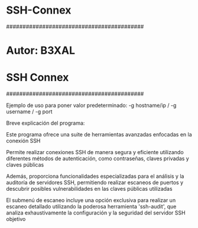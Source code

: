 # SSH-Connex

##########################################
# Autor: B3XAL                           #
#                                        #
#                                        #
# SSH Connex                             #
##########################################


Ejemplo de uso para poner valor predeterminado:
-g hostname/ip   /   -g username   /   -g port

Breve explicación del programa:

Este programa ofrece una suite de herramientas avanzadas enfocadas en la conexión SSH

Permite realizar conexiones SSH de manera segura y eficiente utilizando diferentes métodos de autenticación, como contraseñas, claves privadas y claves públicas

Además, proporciona funcionalidades especializadas para el análisis y la auditoría de servidores SSH, permitiendo realizar escaneos de puertos y descubrir posibles vulnerabilidades en las claves públicas utilizadas

El submenú de escaneo incluye una opción exclusiva para realizar un escaneo detallado utilizando la poderosa herramienta 'ssh-audit', que analiza exhaustivamente la configuración y la seguridad del servidor SSH objetivo
    
